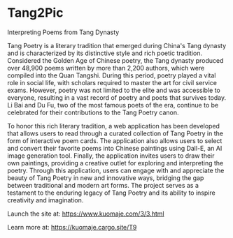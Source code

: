 # Tang2Pic
Interpreting Poems from Tang Dynasty


Tang Poetry is a literary tradition that emerged during China's Tang dynasty and is characterized by its distinctive style and rich poetic tradition. Considered the Golden Age of Chinese poetry, the Tang dynasty produced over 48,900 poems written by more than 2,200 authors, which were compiled into the Quan Tangshi. During this period, poetry played a vital role in social life, with scholars required to master the art for civil service exams. However, poetry was not limited to the elite and was accessible to everyone, resulting in a vast record of poetry and poets that survives today. Li Bai and Du Fu, two of the most famous poets of the era, continue to be celebrated for their contributions to the Tang Poetry canon.


To honor this rich literary tradition, a web application has been developed that allows users to read through a curated collection of Tang Poetry in the form of interactive poem cards. The application also allows users to select and convert their favorite poems into Chinese paintings using Dall-E, an AI image generation tool. Finally, the application invites users to draw their own paintings, providing a creative outlet for exploring and interpreting the poetry. Through this application, users can engage with and appreciate the beauty of Tang Poetry in new and innovative ways, bridging the gap between traditional and modern art forms. The project serves as a testament to the enduring legacy of Tang Poetry and its ability to inspire creativity and imagination.

Launch the site at: https://www.kuomaje.com/3/3.html

Learn more at: https://kuomaje.cargo.site/T9
